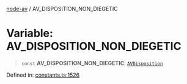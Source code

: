 [node-av](../globals.md) / AV\_DISPOSITION\_NON\_DIEGETIC

# Variable: AV\_DISPOSITION\_NON\_DIEGETIC

> `const` **AV\_DISPOSITION\_NON\_DIEGETIC**: [`AVDisposition`](../type-aliases/AVDisposition.md)

Defined in: [constants.ts:1526](https://github.com/seydx/av/blob/f8631fc881b394300b1479f511d55cf1c370a87f/src/constants/constants.ts#L1526)
